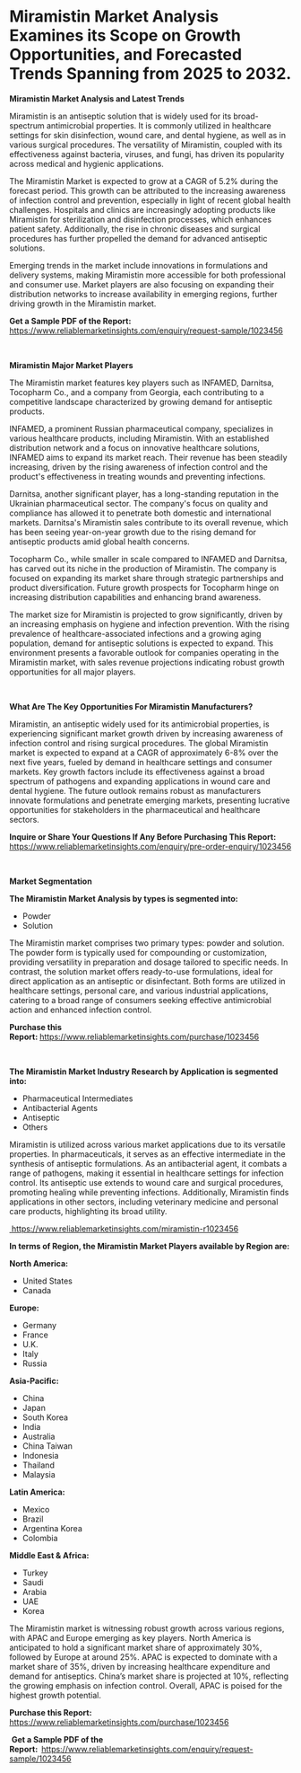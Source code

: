 <p><h1>Miramistin Market Analysis Examines its Scope on Growth Opportunities, and Forecasted Trends Spanning from 2025 to 2032.</h1></p><p><strong>Miramistin Market Analysis and Latest Trends</strong></p>
<p><p>Miramistin is an antiseptic solution that is widely used for its broad-spectrum antimicrobial properties. It is commonly utilized in healthcare settings for skin disinfection, wound care, and dental hygiene, as well as in various surgical procedures. The versatility of Miramistin, coupled with its effectiveness against bacteria, viruses, and fungi, has driven its popularity across medical and hygienic applications.</p><p>The Miramistin Market is expected to grow at a CAGR of 5.2% during the forecast period. This growth can be attributed to the increasing awareness of infection control and prevention, especially in light of recent global health challenges. Hospitals and clinics are increasingly adopting products like Miramistin for sterilization and disinfection processes, which enhances patient safety. Additionally, the rise in chronic diseases and surgical procedures has further propelled the demand for advanced antiseptic solutions. </p><p>Emerging trends in the market include innovations in formulations and delivery systems, making Miramistin more accessible for both professional and consumer use. Market players are also focusing on expanding their distribution networks to increase availability in emerging regions, further driving growth in the Miramistin market.</p></p>
<p><strong>Get a Sample PDF of the Report:&nbsp;</strong> <a href="https://www.reliablemarketinsights.com/enquiry/request-sample/1023456?utm_campaign=3699&utm_medium=2&utm_source=Github&utm_content=ia&utm_term=17042025&utm_id=miramistin">https://www.reliablemarketinsights.com/enquiry/request-sample/1023456</a></p>
<p>&nbsp;</p>
<p><strong>Miramistin Major Market Players</strong></p>
<p><p>The Miramistin market features key players such as INFAMED, Darnitsa, Tocopharm Co., and a company from Georgia, each contributing to a competitive landscape characterized by growing demand for antiseptic products. </p><p>INFAMED, a prominent Russian pharmaceutical company, specializes in various healthcare products, including Miramistin. With an established distribution network and a focus on innovative healthcare solutions, INFAMED aims to expand its market reach. Their revenue has been steadily increasing, driven by the rising awareness of infection control and the product's effectiveness in treating wounds and preventing infections.</p><p>Darnitsa, another significant player, has a long-standing reputation in the Ukrainian pharmaceutical sector. The company's focus on quality and compliance has allowed it to penetrate both domestic and international markets. Darnitsa's Miramistin sales contribute to its overall revenue, which has been seeing year-on-year growth due to the rising demand for antiseptic products amid global health concerns.</p><p>Tocopharm Co., while smaller in scale compared to INFAMED and Darnitsa, has carved out its niche in the production of Miramistin. The company is focused on expanding its market share through strategic partnerships and product diversification. Future growth prospects for Tocopharm hinge on increasing distribution capabilities and enhancing brand awareness.</p><p>The market size for Miramistin is projected to grow significantly, driven by an increasing emphasis on hygiene and infection prevention. With the rising prevalence of healthcare-associated infections and a growing aging population, demand for antiseptic solutions is expected to expand. This environment presents a favorable outlook for companies operating in the Miramistin market, with sales revenue projections indicating robust growth opportunities for all major players.</p></p>
<p>&nbsp;</p>
<p><strong>What Are The Key Opportunities For Miramistin Manufacturers?</strong></p>
<p><p>Miramistin, an antiseptic widely used for its antimicrobial properties, is experiencing significant market growth driven by increasing awareness of infection control and rising surgical procedures. The global Miramistin market is expected to expand at a CAGR of approximately 6-8% over the next five years, fueled by demand in healthcare settings and consumer markets. Key growth factors include its effectiveness against a broad spectrum of pathogens and expanding applications in wound care and dental hygiene. The future outlook remains robust as manufacturers innovate formulations and penetrate emerging markets, presenting lucrative opportunities for stakeholders in the pharmaceutical and healthcare sectors.</p></p>
<p><strong>Inquire or Share Your Questions If Any Before Purchasing This Report:</strong> <a href="https://www.reliablemarketinsights.com/enquiry/pre-order-enquiry/1023456?utm_campaign=3699&utm_medium=2&utm_source=Github&utm_content=ia&utm_term=17042025&utm_id=miramistin">https://www.reliablemarketinsights.com/enquiry/pre-order-enquiry/1023456</a></p>
<p>&nbsp;</p>
<p><strong>Market Segmentation</strong></p>
<p><strong>The Miramistin Market Analysis by types is segmented into:</strong></p>
<p><ul><li>Powder</li><li>Solution</li></ul></p>
<p><p>The Miramistin market comprises two primary types: powder and solution. The powder form is typically used for compounding or customization, providing versatility in preparation and dosage tailored to specific needs. In contrast, the solution market offers ready-to-use formulations, ideal for direct application as an antiseptic or disinfectant. Both forms are utilized in healthcare settings, personal care, and various industrial applications, catering to a broad range of consumers seeking effective antimicrobial action and enhanced infection control.</p></p>
<p><strong>Purchase this Report:&nbsp;</strong><a href="https://www.reliablemarketinsights.com/purchase/1023456?utm_campaign=3699&utm_medium=2&utm_source=Github&utm_content=ia&utm_term=17042025&utm_id=miramistin">https://www.reliablemarketinsights.com/purchase/1023456</a></p>
<p>&nbsp;</p>
<p><strong>The Miramistin Market Industry Research by Application is segmented into:</strong></p>
<p><ul><li>Pharmaceutical Intermediates</li><li>Antibacterial Agents</li><li>Antiseptic</li><li>Others</li></ul></p>
<p><p>Miramistin is utilized across various market applications due to its versatile properties. In pharmaceuticals, it serves as an effective intermediate in the synthesis of antiseptic formulations. As an antibacterial agent, it combats a range of pathogens, making it essential in healthcare settings for infection control. Its antiseptic use extends to wound care and surgical procedures, promoting healing while preventing infections. Additionally, Miramistin finds applications in other sectors, including veterinary medicine and personal care products, highlighting its broad utility.</p></p>
<p><a href="https://www.reliablemarketinsights.com/miramistin-r1023456?utm_campaign=3699&utm_medium=2&utm_source=Github&utm_content=ia&utm_term=17042025&utm_id=miramistin">&nbsp;https://www.reliablemarketinsights.com/miramistin-r1023456</a></p>
<p><strong>In terms of Region, the Miramistin Market Players available by Region are:</strong></p>
<p>
    <p> <strong> North America: </strong>
        <ul>
            <li>United States</li>
            <li>Canada</li>
        </ul>
        </p> 
    <p> <strong> Europe: </strong>
        <ul>
            <li>Germany</li>
            <li>France</li>
            <li>U.K.</li>
            <li>Italy</li>
            <li>Russia</li>
        </ul>
        </p> 
    <p> <strong> Asia-Pacific: </strong>
        <ul>
            <li>China</li>
            <li>Japan</li>
            <li>South Korea</li>
            <li>India</li>
            <li>Australia</li>
            <li>China Taiwan</li>
            <li>Indonesia</li>
            <li>Thailand</li>
            <li>Malaysia</li>
        </ul>
        </p> 
    <p> <strong> Latin America: </strong>
        <ul>
            <li>Mexico</li>
            <li>Brazil</li>
            <li>Argentina Korea</li>
            <li>Colombia</li>
        </ul>
        </p> 
    <p> <strong> Middle East & Africa: </strong>
        <ul>
            <li>Turkey</li>
            <li>Saudi</li>
            <li>Arabia</li>
            <li>UAE</li>
            <li>Korea</li>
        </ul>
    </p>
    </p>
<p><p>The Miramistin market is witnessing robust growth across various regions, with APAC and Europe emerging as key players. North America is anticipated to hold a significant market share of approximately 30%, followed by Europe at around 25%. APAC is expected to dominate with a market share of 35%, driven by increasing healthcare expenditure and demand for antiseptics. China’s market share is projected at 10%, reflecting the growing emphasis on infection control. Overall, APAC is poised for the highest growth potential.</p></p>
<p><strong>Purchase this Report: </strong><a href="https://www.reliablemarketinsights.com/purchase/1023456?utm_campaign=3699&utm_medium=2&utm_source=Github&utm_content=ia&utm_term=17042025&utm_id=miramistin">https://www.reliablemarketinsights.com/purchase/1023456</a></p>
<p>&nbsp;<strong>Get a Sample PDF of the Report:&nbsp;&nbsp;</strong><a href="https://www.reliablemarketinsights.com/enquiry/request-sample/1023456?utm_campaign=3699&utm_medium=2&utm_source=Github&utm_content=ia&utm_term=17042025&utm_id=miramistin">https://www.reliablemarketinsights.com/enquiry/request-sample/1023456</a></p>
<p><strong></strong></p>
<p><p></p><p></p><p></p></p>